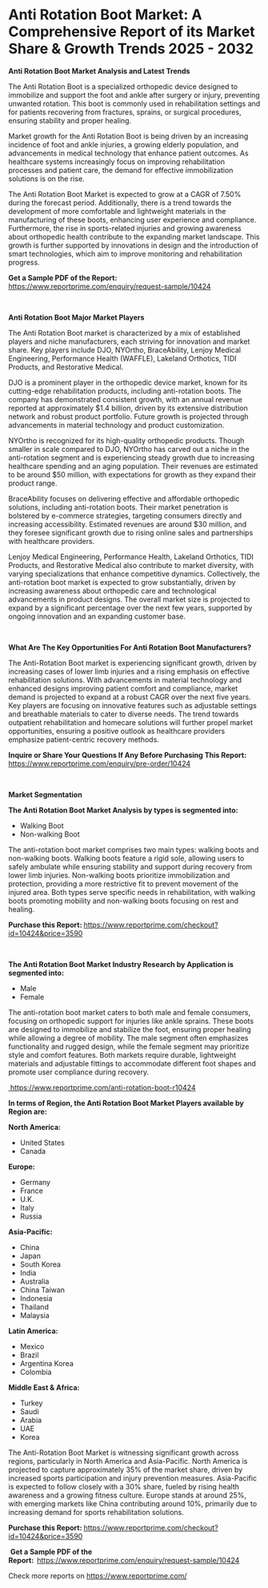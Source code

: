<p><h1>Anti Rotation Boot Market: A Comprehensive Report of its Market Share & Growth Trends 2025 - 2032</h1></p><p><strong>Anti Rotation Boot Market Analysis and Latest Trends</strong></p>
<p><p>The Anti Rotation Boot is a specialized orthopedic device designed to immobilize and support the foot and ankle after surgery or injury, preventing unwanted rotation. This boot is commonly used in rehabilitation settings and for patients recovering from fractures, sprains, or surgical procedures, ensuring stability and proper healing. </p><p>Market growth for the Anti Rotation Boot is being driven by an increasing incidence of foot and ankle injuries, a growing elderly population, and advancements in medical technology that enhance patient outcomes. As healthcare systems increasingly focus on improving rehabilitation processes and patient care, the demand for effective immobilization solutions is on the rise. </p><p>The Anti Rotation Boot Market is expected to grow at a CAGR of 7.50% during the forecast period. Additionally, there is a trend towards the development of more comfortable and lightweight materials in the manufacturing of these boots, enhancing user experience and compliance. Furthermore, the rise in sports-related injuries and growing awareness about orthopedic health contribute to the expanding market landscape. This growth is further supported by innovations in design and the introduction of smart technologies, which aim to improve monitoring and rehabilitation progress.</p></p>
<p><strong>Get a Sample PDF of the Report:&nbsp;</strong> <a href="https://www.reportprime.com/enquiry/request-sample/10424?utm_campaign=3515&utm_medium=2&utm_source=Github&utm_content=ia&utm_term=20032025&utm_id=anti-rotation-boot">https://www.reportprime.com/enquiry/request-sample/10424</a></p>
<p>&nbsp;</p>
<p><strong>Anti Rotation Boot Major Market Players</strong></p>
<p><p>The Anti Rotation Boot market is characterized by a mix of established players and niche manufacturers, each striving for innovation and market share. Key players include DJO, NYOrtho, BraceAbility, Lenjoy Medical Engineering, Performance Health (WAFFLE), Lakeland Orthotics, TIDI Products, and Restorative Medical.</p><p>DJO is a prominent player in the orthopedic device market, known for its cutting-edge rehabilitation products, including anti-rotation boots. The company has demonstrated consistent growth, with an annual revenue reported at approximately $1.4 billion, driven by its extensive distribution network and robust product portfolio. Future growth is projected through advancements in material technology and product customization.</p><p>NYOrtho is recognized for its high-quality orthopedic products. Though smaller in scale compared to DJO, NYOrtho has carved out a niche in the anti-rotation segment and is experiencing steady growth due to increasing healthcare spending and an aging population. Their revenues are estimated to be around $50 million, with expectations for growth as they expand their product range.</p><p>BraceAbility focuses on delivering effective and affordable orthopedic solutions, including anti-rotation boots. Their market penetration is bolstered by e-commerce strategies, targeting consumers directly and increasing accessibility. Estimated revenues are around $30 million, and they foresee significant growth due to rising online sales and partnerships with healthcare providers.</p><p>Lenjoy Medical Engineering, Performance Health, Lakeland Orthotics, TIDI Products, and Restorative Medical also contribute to market diversity, with varying specializations that enhance competitive dynamics. Collectively, the anti-rotation boot market is expected to grow substantially, driven by increasing awareness about orthopedic care and technological advancements in product designs. The overall market size is projected to expand by a significant percentage over the next few years, supported by ongoing innovation and an expanding customer base.</p></p>
<p>&nbsp;</p>
<p><strong>What Are The Key Opportunities For Anti Rotation Boot Manufacturers?</strong></p>
<p><p>The Anti-Rotation Boot market is experiencing significant growth, driven by increasing cases of lower limb injuries and a rising emphasis on effective rehabilitation solutions. With advancements in material technology and enhanced designs improving patient comfort and compliance, market demand is projected to expand at a robust CAGR over the next five years. Key players are focusing on innovative features such as adjustable settings and breathable materials to cater to diverse needs. The trend towards outpatient rehabilitation and homecare solutions will further propel market opportunities, ensuring a positive outlook as healthcare providers emphasize patient-centric recovery methods.</p></p>
<p><strong>Inquire or Share Your Questions If Any Before Purchasing This Report:</strong> <a href="https://www.reportprime.com/enquiry/pre-order/10424?utm_campaign=3515&utm_medium=2&utm_source=Github&utm_content=ia&utm_term=20032025&utm_id=anti-rotation-boot">https://www.reportprime.com/enquiry/pre-order/10424</a></p>
<p>&nbsp;</p>
<p><strong>Market Segmentation</strong></p>
<p><strong>The Anti Rotation Boot Market Analysis by types is segmented into:</strong></p>
<p><ul><li>Walking Boot</li><li>Non-walking Boot</li></ul></p>
<p><p>The anti-rotation boot market comprises two main types: walking boots and non-walking boots. Walking boots feature a rigid sole, allowing users to safely ambulate while ensuring stability and support during recovery from lower limb injuries. Non-walking boots prioritize immobilization and protection, providing a more restrictive fit to prevent movement of the injured area. Both types serve specific needs in rehabilitation, with walking boots promoting mobility and non-walking boots focusing on rest and healing.</p></p>
<p><strong>Purchase this Report:&nbsp;</strong><a href="https://www.reportprime.com/checkout?id=10424&price=3590&utm_campaign=3515&utm_medium=2&utm_source=Github&utm_content=ia&utm_term=20032025&utm_id=anti-rotation-boot">https://www.reportprime.com/checkout?id=10424&price=3590</a></p>
<p>&nbsp;</p>
<p><strong>The Anti Rotation Boot Market Industry Research by Application is segmented into:</strong></p>
<p><ul><li>Male</li><li>Female</li></ul></p>
<p><p>The anti-rotation boot market caters to both male and female consumers, focusing on orthopedic support for injuries like ankle sprains. These boots are designed to immobilize and stabilize the foot, ensuring proper healing while allowing a degree of mobility. The male segment often emphasizes functionality and rugged design, while the female segment may prioritize style and comfort features. Both markets require durable, lightweight materials and adjustable fittings to accommodate different foot shapes and promote user compliance during recovery.</p></p>
<p><a href="https://www.reportprime.com/anti-rotation-boot-r10424?utm_campaign=3515&utm_medium=2&utm_source=Github&utm_content=ia&utm_term=20032025&utm_id=anti-rotation-boot">&nbsp;https://www.reportprime.com/anti-rotation-boot-r10424</a></p>
<p><strong>In terms of Region, the Anti Rotation Boot Market Players available by Region are:</strong></p>
<p>
    <p> <strong> North America: </strong>
        <ul>
            <li>United States</li>
            <li>Canada</li>
        </ul>
        </p> 
    <p> <strong> Europe: </strong>
        <ul>
            <li>Germany</li>
            <li>France</li>
            <li>U.K.</li>
            <li>Italy</li>
            <li>Russia</li>
        </ul>
        </p> 
    <p> <strong> Asia-Pacific: </strong>
        <ul>
            <li>China</li>
            <li>Japan</li>
            <li>South Korea</li>
            <li>India</li>
            <li>Australia</li>
            <li>China Taiwan</li>
            <li>Indonesia</li>
            <li>Thailand</li>
            <li>Malaysia</li>
        </ul>
        </p> 
    <p> <strong> Latin America: </strong>
        <ul>
            <li>Mexico</li>
            <li>Brazil</li>
            <li>Argentina Korea</li>
            <li>Colombia</li>
        </ul>
        </p> 
    <p> <strong> Middle East & Africa: </strong>
        <ul>
            <li>Turkey</li>
            <li>Saudi</li>
            <li>Arabia</li>
            <li>UAE</li>
            <li>Korea</li>
        </ul>
    </p>
    </p>
<p><p>The Anti-Rotation Boot Market is witnessing significant growth across regions, particularly in North America and Asia-Pacific. North America is projected to capture approximately 35% of the market share, driven by increased sports participation and injury prevention measures. Asia-Pacific is expected to follow closely with a 30% share, fueled by rising health awareness and a growing fitness culture. Europe stands at around 25%, with emerging markets like China contributing around 10%, primarily due to increasing demand for sports rehabilitation solutions.</p></p>
<p><strong>Purchase this Report: </strong><a href="https://www.reportprime.com/checkout?id=10424&price=3590&utm_campaign=3515&utm_medium=2&utm_source=Github&utm_content=ia&utm_term=20032025&utm_id=anti-rotation-boot">https://www.reportprime.com/checkout?id=10424&price=3590</a></p>
<p>&nbsp;<strong>Get a Sample PDF of the Report:&nbsp;&nbsp;</strong><a href="https://www.reportprime.com/enquiry/request-sample/10424?utm_campaign=3515&utm_medium=2&utm_source=Github&utm_content=ia&utm_term=20032025&utm_id=anti-rotation-boot">https://www.reportprime.com/enquiry/request-sample/10424</a></p>
<p><strong></strong></p>
<p>Check more reports on <a href="https://www.reportprime.com/?utm_campaign=3515&utm_medium=2&utm_source=Github&utm_content=ia&utm_term=20032025&utm_id=anti-rotation-boot">https://www.reportprime.com/</a></p>
